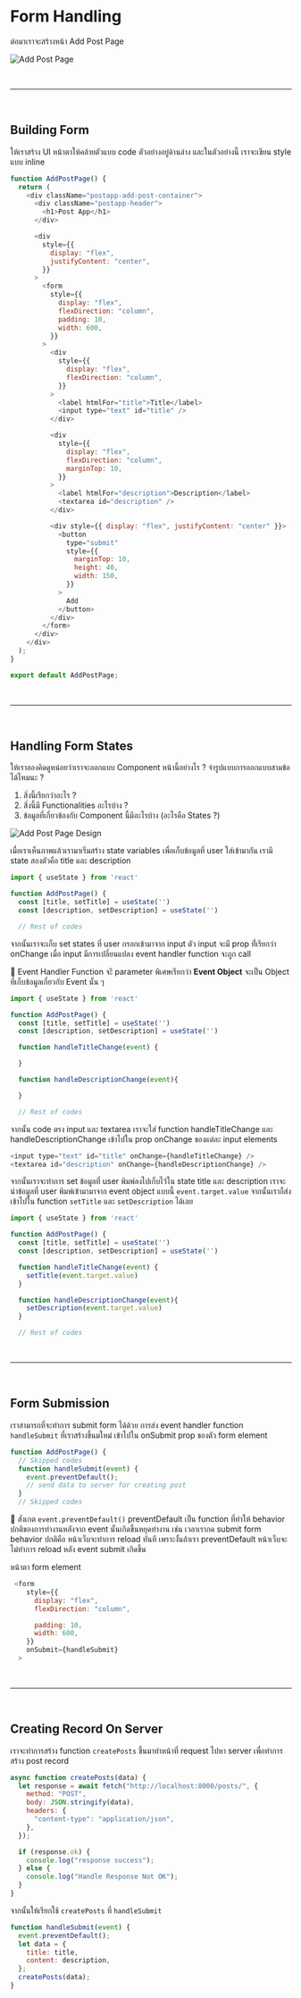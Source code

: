 # Form Handling

ต่อมาเราจะสร้างหน้า Add Post Page

![Add Post Page](./images/postapp-add-post-page.png)

<br><hr><br>

## Building Form

ให้เราสร้าง UI หน้าตาให้คล้ายตัวแบบ code ตัวอย่างอยู่ด้านล่าง และในตัวอย่างนี้ เราจะเขียน style แบบ inline

```js
function AddPostPage() {
  return (
    <div className="postapp-add-post-container">
      <div className="postapp-header">
        <h1>Post App</h1>
      </div>

      <div
        style={{
          display: "flex",
          justifyContent: "center",
        }}
      >
        <form
          style={{
            display: "flex",
            flexDirection: "column",
            padding: 10,
            width: 600,
          }}
        >
          <div
            style={{
              display: "flex",
              flexDirection: "column",
            }}
          >
            <label htmlFor="title">Title</label>
            <input type="text" id="title" />
          </div>

          <div
            style={{
              display: "flex",
              flexDirection: "column",
              marginTop: 10,
            }}
          >
            <label htmlFor="description">Description</label>
            <textarea id="description" />
          </div>

          <div style={{ display: "flex", justifyContent: "center" }}>
            <button
              type="submit"
              style={{
                marginTop: 10,
                height: 40,
                width: 150,
              }}
            >
              Add
            </button>
          </div>
        </form>
      </div>
    </div>
  );
}

export default AddPostPage;
```

<br><hr><br>

## Handling Form States

ให้เราลองคิดดูหน่อยว่าเราจะออกแบบ Component หน้านี้อย่างไร ? จำรูปแบบการออกแบบสามข้อได้ไหมนะ ?

1. สิ่งนี้เรียกว่าอะไร ?
2. สิ่งนี้มี Functionalities อะไรบ้าง ?
3. ข้อมูลที่เกี่ยวข้องกับ Component นี้มีอะไรบ้าง (อะไรคือ States ?)

![Add Post Page Design](./images/postapp-add-post-page-design.png)

เมื่อเราเห็นภาพแล้วเรามาเริ่มสร้าง state variables เพื่อเก็บข้อมูลที่ user ใส่เข้ามากัน เรามี state สองตัวคือ title และ description

```js
import { useState } from 'react'

function AddPostPage() {
  const [title, setTitle] = useState('')
  const [description, setDescription] = useState('')

  // Rest of codes
```

จากนั้นเราจะเก็บ set states ที่ user กรอกเข้ามาจาก input ตัว input จะมี prop ท่ี่เรียกว่า onChange เมื่อ input มีการเปลี่ยนแปลง event handler function จะถูก call

🌟 Event Handler Function จะี parameter พิเศษเรียกว่า **Event Object** จะเป็น Object ที่เก็บข้อมูลเกี่ยวกับ Event นั้น ๆ

```js
import { useState } from 'react'

function AddPostPage() {
  const [title, setTitle] = useState('')
  const [description, setDescription] = useState('')

  function handleTitleChange(event) {

  }

  function handleDescriptionChange(event){

  }

  // Rest of codes
```

จากนั้น code ตรง input และ textarea เราจะใส่ function handleTitleChange และ handleDescriptionChange เข้าไปใน prop onChange ของแต่ละ input elements

```js
<input type="text" id="title" onChange={handleTitleChange} />
<textarea id="description" onChange={handleDescriptionChange} />
```

จากนั้นเราจะทำการ set ข้อมูลที่ user พิมพ์ลงไปเก็บไว้ใน state title และ description เราจะนำข้อมูลที่ user พิมพ์เข้ามามาจาก event object แบบนี้ `event.target.value` จากนั้นเราก็ส่งเข้าไปใน function `setTitle` และ `setDescription` ได้เลย

```js
import { useState } from 'react'

function AddPostPage() {
  const [title, setTitle] = useState('')
  const [description, setDescription] = useState('')

  function handleTitleChange(event) {
    setTitle(event.target.value)
  }

  function handleDescriptionChange(event){
    setDescription(event.target.value)
  }

  // Rest of codes
```

<br><hr><br>

## Form Submission

เราสามารถที่จะทำการ submit form ได้ด้วย การส่ง event handler function `handleSubmit` ที่เราสร้างขึ้นมใหม่ เข้าไปใน onSubmit prop ของตัว form element

```js
function AddPostPage() {
  // Skipped codes
  function handleSubmit(event) {
    event.preventDefault();
    // send data to server for creating post
  }
  // Skipped codes

```

🌟 สังเกต `event.preventDefault()` preventDefault เป็น function ที่ทำให้ behavior ปกติของการทำงานหลังจาก event นั้นเกิดขึ้นหยุดทำงาน เช่น เวลาเรากด submit form behavior ปกติคือ หน้าเว็บจะทำการ reload ทันที เพราะงั้นถ้าเรา preventDefault หน้าเว็บจะไม่ทำการ reload หลัง event submit เกิดขึ้น

หน้าตา form element

```js
 <form
    style={{
      display: "flex",
      flexDirection: "column",

      padding: 10,
      width: 600,
    }}
    onSubmit={handleSubmit}
  >
```

<br><hr><br>

## Creating Record On Server

เราจะทำการสร้าง function `createPosts` ขึ้นมาทำหน้าที่ request ไปหา server เพื่อทำการสร้าง post record

```js
async function createPosts(data) {
  let response = await fetch("http://localhost:8000/posts/", {
    method: "POST",
    body: JSON.stringify(data),
    headers: {
      "content-type": "application/json",
    },
  });

  if (response.ok) {
    console.log("response success");
  } else {
    console.log("Handle Response Not OK");
  }
}
```

จากนั้นให้เรียกใช้ `createPosts` ที่ `handleSubmit`

```js
function handleSubmit(event) {
  event.preventDefault();
  let data = {
    title: title,
    content: description,
  };
  createPosts(data);
}
```
